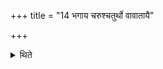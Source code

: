 +++
title = "14 भगाय चरुश्चतुर्थो वावातायै"

+++

<details><summary>थिते</summary>

14. As the fourth (offering) a rice-pap for Bhaga ( is to be offered) in the house of the favorite (wife).  
</details>
